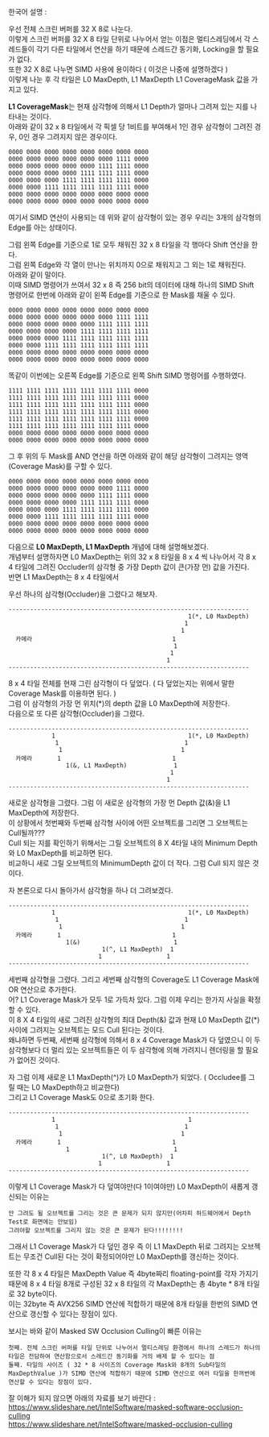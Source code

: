 한국어 설명 :                

우선 전체 스크린 버퍼를 32 X 8로 나눈다.            
이렇게 스크린 버퍼를 32 X 8 타일 단위로 나누어서 얻는 이점은 멀티스레딩에서 각 스레드들이 각기 다른 타일에서 연산을 하기 때문에 스레드간 동기화, Locking을 할 필요가 없다.           
또한 32 X 8로 나누면 SIMD 사용에 용이하다 ( 이것은 나중에 설명하겠다 )            
이렇게 나눈 후 각 타일은 L0 MaxDepth, L1 MaxDepth L1 CoverageMask 값을 가지고 있다.              
          
**L1 CoverageMask**는 현재 삼각형에 의해서 L1 Depth가 얼마나 그려져 있는 지를 나타내는 것이다.            
아래와 같이 32 x 8 타일에서 각 픽셀 당 1비트를 부여해서 1인 경우 삼각형이 그려진 경우, 0인 경우 그려지지 않은 경우이다.                                  
```
0000 0000 0000 0000 0000 0000 0000 0000          
0000 0000 0000 0000 0000 0000 1111 0000          
0000 0000 0000 0000 0000 1111 1111 0000          
0000 0000 0000 0000 1111 1111 1111 0000          
0000 0000 0000 1111 1111 1111 1111 0000          
0000 0000 1111 1111 1111 1111 1111 0000          
0000 0000 0000 0000 0000 0000 0000 0000          
0000 0000 0000 0000 0000 0000 0000 0000          
```

여기서 SIMD 연산이 사용되는 데 위와 같이 삼각형이 있는 경우 우리는 3개의 삼각형의 Edge를 아는 상태이다.      
         
그럼 왼쪽 Edge를 기준으로 1로 모두 채워진 32 x 8 타일을 각 행마다 Shift 연산을 한다.       
그럼 왼쪽 Edge와 각 열이 만나는 위치까지 0으로 채워지고 그 외는 1로 채워진다.     
아래와 같이 말이다.            
이때 SIMD 명령어가 쓰여서 32 x 8 즉 256 bit의 데이터에 대해 하나의 SIMD Shift 명령어로 한번에 아래와 같이 왼쪽 Edge를 기준으로 한 Mask를 채울 수 있다.                      

```
0000 0000 0000 0000 0000 0000 0000 0000          
0000 0000 0000 0000 0000 0000 1111 1111          
0000 0000 0000 0000 0000 1111 1111 1111          
0000 0000 0000 0000 1111 1111 1111 1111          
0000 0000 0000 1111 1111 1111 1111 1111          
0000 0000 1111 1111 1111 1111 1111 1111          
0000 0000 0000 0000 0000 0000 0000 0000          
0000 0000 0000 0000 0000 0000 0000 0000          
```
똑같이 이번에는 오른쪽 Edge를 기준으로 왼쪽 Shift SIMD 명령어를 수행하였다.       
```
1111 1111 1111 1111 1111 1111 1111 0000          
1111 1111 1111 1111 1111 1111 1111 0000          
1111 1111 1111 1111 1111 1111 1111 0000          
1111 1111 1111 1111 1111 1111 1111 0000          
1111 1111 1111 1111 1111 1111 1111 0000          
1111 1111 1111 1111 1111 1111 1111 0000          
0000 0000 0000 0000 0000 0000 0000 0000          
0000 0000 0000 0000 0000 0000 0000 0000          
```

그 후 위의 두 Mask를 AND 연산을 하면 아래와 같이 해당 삼각형이 그려지는 영역(Coverage Mask)를 구할 수 있다.      
```
0000 0000 0000 0000 0000 0000 0000 0000          
0000 0000 0000 0000 0000 0000 1111 0000          
0000 0000 0000 0000 0000 1111 1111 0000          
0000 0000 0000 0000 1111 1111 1111 0000          
0000 0000 0000 1111 1111 1111 1111 0000          
0000 0000 1111 1111 1111 1111 1111 0000                    
0000 0000 0000 0000 0000 0000 0000 0000          
0000 0000 0000 0000 0000 0000 0000 0000               
```

다음으로 **L0 MaxDepth, L1 MaxDepth** 개념에 대해 설명해보겠다.     
개념부터 설명하자면 L0 MaxDepth는 위의 32 x 8 타일을 8 x 4 씩 나누어서 각 8 x 4 타일에 그려진 Occluder의 삼각형 중 가장 Depth 값이 큰(가장 먼) 값을 가진다.      
반면 L1 MaxDepth는 8 x 4 타일에서

우선 하나의 삼각형(Occluder)을 그렸다고 해보자. 

```
-------------------------------------------------------------------         
                                                  1(*, L0 MaxDepth)           
                                                 1        
                                                1        
  카메라                                       1        
                                              1          
                                             1        
                                            1         
-------------------------------------------------------------------               
```
8 x 4 타일 전체를 현재 그린 삼각형이 다 덮었다. ( 다 덮었는지는 위에서 말한 Coverage Mask를 이용하면 된다. )         
그럼 이 삼각형의 가장 먼 위치(*)의 depth 값을 L0 MaxDepth에 저장한다.       
다음으로 또 다른 삼각형(Occluder)을 그렸다.     

```
-------------------------------------------------------------------       
            1                                     1(*, L0 MaxDepth)           
             1                                   1        
              1                                 1        
  카메라       1                               1        
                1(&, L1 MaxDepth)             1          
                                             1        
                                            1          
-------------------------------------------------------------------        
```
새로운 삼각형을 그렸다. 그럼 이 새로운 삼각형의 가장 먼 Depth 값(&)을 L1 MaxDepth에 저장한다.        
이 상황에서 첫번째와 두번째 삼각형 사이에 어떤 오브젝트를 그리면 그 오브젝트는 Cull될까???     
Cull 되는 지를 확인하기 위해서는 그릴 오브젝트의 8 X 4타일 내의 Minimum Depth와 L0 MaxDepth를 비교하면 된다.       
비교하니 새로 그릴 오브젝트의 MinimumDepth 값이 더 작다. 그럼 Cull 되지 않은 것이다.        

자 본론으로 다시 돌아가서 삼각형을 하나 더 그려보겠다.      
```
-------------------------------------------------------------------       
            1                                     1(*, L0 MaxDepth)           
             1                                   1        
              1                                 1        
  카메라       1                               1        
                1(&)                          1          
                          1(^, L1 MaxDepth)  1        
                         1                  1          
-------------------------------------------------------------------        
```
세번째 삼각형을 그렸다. 그리고 세번째 삼각형의 Coverage도 L1 Coverage Mask에 OR 연산으로 추가한다.     
어? L1 Coverage Mask가 모두 1로 가득차 있다. 그럼 이제 우리는 한가지 사실을 확정할 수 있다.         
이 8 X 4 타일의 새로 그려진 삼각형의 최대 Depth(&) 값과 현재 L0 MaxDepth 값(*) 사이에 그려지는 오브젝트는 모드 Cull 된다는 것이다.           
왜냐하면 두번째, 세번째 삼각형에 의해서 8 x 4 Coverage Mask가 다 덮였으니 이 두 삼각형보다 더 멀리 있는 오브젝트들은 이 두 삼각형에 의해 가려지니 렌더링을 할 필요가 없어진 것이다.         

자 그럼 이제 새로운 L1 MaxDepth(^)가 L0 MaxDepth가 되었다. ( Occludee를 그릴 때는 L0 MaxDepth하고 비교한다)     
그리고 L1 Coverage Mask도 0으로 초기화 한다.          
```
-------------------------------------------------------------------       
            1                                     1          
             1                                   1        
              1                                 1        
  카메라       1                               1        
                1                             1          
                          1(^, L0 MaxDepth)  1        
                         1                  1          
-------------------------------------------------------------------        
```

이렇게 L1 Coverage Mask가 다 덮여야만(다 1이여야만) L0 MaxDepth이 새롭게 갱신되는 이유는      
```
안 그려도 될 오브젝트를 그리는 것은 큰 문제가 되지 않지만(어차피 하드웨어에서 Depth Test로 화면에는 안보임)     
그려야할 오브젝트를 그리지 않는 것은 큰 문제가 된다!!!!!!!!
```
그래서 L1 Coverage Mask가 다 덮인 경우 즉 이 L1 MaxDepth 뒤로 그려지는 오브젝트는 무조건 Cull된 다는 것이 확정되어야만 L0 MaxDepth를 갱신하는 것이다.            

또한 각 8 x 4 타일은 MaxDepth Value 즉 4byte짜리 floating-point를 각자 가지기 때문에 8 x 4 타일 8개로 구성된 32 x 8 타일의 각 MaxDepth는 총 4byte * 8개 타일로 32 byte이다.        
이는 32byte 즉 AVX256 SIMD 연산에 적합하기 때문에 8개 타일을 한번의 SIMD 연산으로 갱신할 수 있다는 장점이 있다.         


보시는 바와 같이 Masked SW Occlusion Culling이 빠른 이유는      
```
첫째. 전체 스크린 버퍼를 타일 단위로 나누어서 멀티스레딩 환경에서 하나의 스레드가 하나의 타일은 전담하여 연산함으로서 스레드간 동기화를 거의 배제 할 수 있다는 점        
둘째. 타일의 사이즈 ( 32 * 8 사이즈의 Coverage Mask와 8개의 Sub타일의 MaxDepthValue )가 SIMD 연산에 적합하기 때문에 SIMD 연산으로 여러 타일을 한꺼번에 연산할 수 있다는 장점이 있다.       
```

잘 이해가 되지 않으면 아래의 자료를 보기 바란다 :          
https://www.slideshare.net/IntelSoftware/masked-software-occlusion-culling                       
https://www.slideshare.net/IntelSoftware/masked-occlusion-culling          

